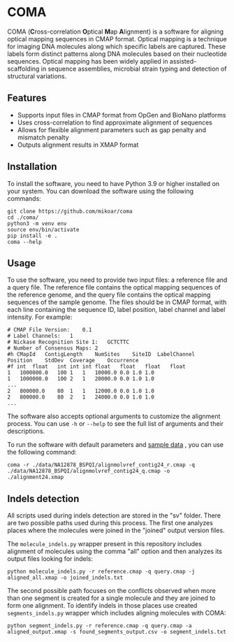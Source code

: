 # COMA

COMA (**C**ross-correlation **O**ptical **M**ap **A**lignment) is a software for aligning optical mapping sequences in
CMAP format. Optical mapping is a technique for imaging DNA molecules along which specific labels are captured. These
labels form distinct patterns along DNA molecules based on their nucleotide sequences. Optical mapping has been widely
applied in assisted-scaffolding in sequence assemblies, microbial strain typing and detection of structural variations.

## Features

- Supports input files in CMAP format from OpGen and BioNano platforms
- Uses cross-correlation to find approximate alignment of sequences
- Allows for flexible alignment parameters such as gap penalty and mismatch penalty
- Outputs alignment results in XMAP format

## Installation

To install the software, you need to have Python 3.9 or higher installed on your system. You can download the software
using the following commands:

```
git clone https://github.com/mikoar/coma
cd ./coma/
python3 -m venv env
source env/bin/activate
pip install -e .
coma --help
```

## Usage

To use the software, you need to provide two input files: a reference file and a query file. The reference file contains
the optical mapping sequences of the reference genome, and the query file contains the optical mapping sequences of the
sample genome. The files should be in CMAP format, with each line containing the sequence ID, label position, label
channel and label intensity. For example:

```
# CMAP File Version:	0.1
# Label Channels:	1
# Nickase Recognition Site 1:	GCTCTTC
# Number of Consensus Maps:	2
#h CMapId	ContigLength	NumSites	SiteID	LabelChannel	Position	StdDev	Coverage	Occurrence
#f int	float	int	int	int	float	float	float	float
1	1000000.0	100	1	1	10000.0	0.0	1.0	1.0
1	1000000.0	100	2	1	20000.0	0.0	1.0	1.0
...
2	800000.0	80	1	1	12000.0	0.0	1.0	1.0
2	800000.0	80	2	1	24000.0	0.0	1.0	1.0
...
```

The software also accepts optional arguments to customize the alignment process. You can use `-h` or `--help` to see the
full list of arguments and their descriptions.

To run the software with default parameters and [sample data](https://bionano.com/public-datasets/) , you can use the
following command:

`
coma -r ./data/NA12878_BSPQI/alignmolvref_contig24_r.cmap -q ./data/NA12878_BSPQI/alignmolvref_contig24_q.cmap -o ./alignment24.xmap
`

## Indels detection

All scripts used during indels detection are stored in the "sv" folder. There are two possible paths used during this
process. The first one analyzes places where the molecules were joined in the "joined" output version files.

The `molecule_indels.py` wrapper present in this repository includes alignment of molecules using the comma "all" option and then analyzes its output files looking for indels:

`
python molecule_indels.py -r reference.cmap -q query.cmap -j aligned_all.xmap -o joined_indels.txt
`

The second possible path focuses on the conflicts observed when more than one segment is created for a single molecule
and they are joined to form one alignment. To identify indels in those places use created `segments_indels.py` wrapper
which includes aligning molecules with COMA:

`
python segment_indels.py -r reference.cmap -q query.cmap -a aligned_output.xmap -s found_segments_output.csv -o segment_indels.txt
`
